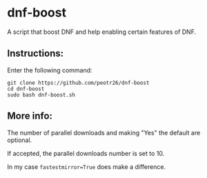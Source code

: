 # dnf-boost
A script that boost DNF and help enabling certain features of DNF.

## Instructions:

Enter the following command:

```
git clone https://github.com/peotr26/dnf-boost
cd dnf-boost
sudo bash dnf-boost.sh
```

## More info:

The number of parallel downloads and making "Yes" the default are optional.

If accepted, the parallel downloads number is set to 10.

In my case `fastestmirror=True` does make a difference.
